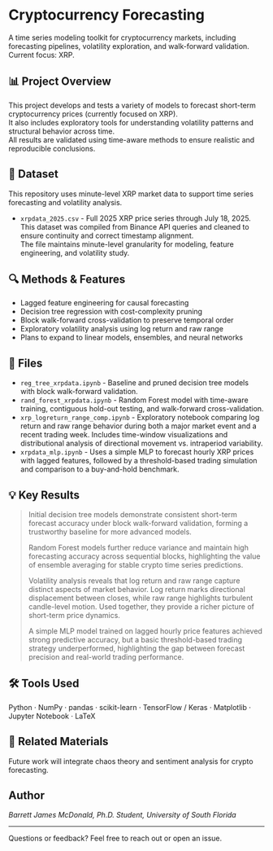 # Cryptocurrency Forecasting

A time series modeling toolkit for cryptocurrency markets, including forecasting pipelines, volatility exploration, and walk-forward validation. Current focus: XRP.

## 📊 Project Overview

This project develops and tests a variety of models to forecast short-term cryptocurrency prices (currently focused on XRP).  
It also includes exploratory tools for understanding volatility patterns and structural behavior across time.  
All results are validated using time-aware methods to ensure realistic and reproducible conclusions.

## 📂 Dataset

This repository uses minute-level XRP market data to support time series forecasting and volatility analysis.

- `xrpdata_2025.csv` - Full 2025 XRP price series through July 18, 2025.  
  This dataset was compiled from Binance API queries and cleaned to ensure continuity and correct timestamp alignment.  
  The file maintains minute-level granularity for modeling, feature engineering, and volatility study.

## 🔍 Methods & Features

* Lagged feature engineering for causal forecasting
* Decision tree regression with cost-complexity pruning
* Block walk-forward cross-validation to preserve temporal order
* Exploratory volatility analysis using log return and raw range
* Plans to expand to linear models, ensembles, and neural networks

## 📁 Files

- `reg_tree_xrpdata.ipynb` - Baseline and pruned decision tree models with block walk-forward validation.
- `rand_forest_xrpdata.ipynb` - Random Forest model with time-aware training, contiguous hold-out testing, and walk-forward cross-validation.
- `xrp_logreturn_range_comp.ipynb` - Exploratory notebook comparing log return and raw range behavior during both a major market event and a recent trading week. Includes time-window visualizations and distributional analysis of directional movement vs. intraperiod variability.
- `xrpdata_mlp.ipynb` - Uses a simple MLP to forecast hourly XRP prices with lagged features, followed by a threshold-based trading simulation and comparison to a buy-and-hold benchmark.

## 💡 Key Results

> Initial decision tree models demonstrate consistent short-term forecast accuracy under block walk-forward validation, forming a trustworthy baseline for more advanced models.  
>  
> Random Forest models further reduce variance and maintain high forecasting accuracy across sequential blocks, highlighting the value of ensemble averaging for stable crypto time series predictions.  
>  
> Volatility analysis reveals that log return and raw range capture distinct aspects of market behavior. Log return marks directional displacement between closes, while raw range highlights turbulent candle-level motion. Used together, they provide a richer picture of short-term price dynamics.
>
> A simple MLP model trained on lagged hourly price features achieved strong predictive accuracy, but a basic threshold-based trading strategy underperformed, highlighting the gap between forecast precision and real-world trading performance.

## 🛠 Tools Used

Python · NumPy · pandas · scikit-learn · TensorFlow / Keras · Matplotlib · Jupyter Notebook · LaTeX


## 📄 Related Materials

Future work will integrate chaos theory and sentiment analysis for crypto forecasting.

## Author

*Barrett James McDonald, Ph.D. Student, University of South Florida*

---

Questions or feedback? Feel free to reach out or open an issue.
